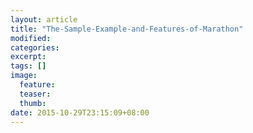 ```yaml
---
layout: article
title: "The-Sample-Example-and-Features-of-Marathon"
modified:
categories: 
excerpt:
tags: []
image:
  feature:
  teaser:
  thumb:
date: 2015-10-29T23:15:09+08:00
---
```


